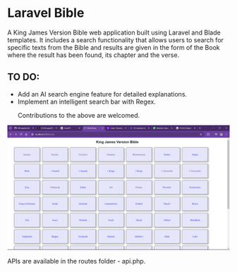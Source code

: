 # Laravel Bible

<p>
  A King James Version Bible web application built using Laravel and Blade templates. It includes a search functionality that allows users to search for specific texts from the Bible and results are given in the form of the Book where the result has been found, its chapter and the verse. 
</p>
<p>
    <h2>TO DO:</h2>
    <ul>
        <li>
            Add an AI search engine feature for detailed explanations.
        </li>
        <li>
            Implement an intelligent search bar with Regex.
        </li>
        <p>
            Contributions  to the above are welcomed.
        </p>
    </ul>
</p>


<img src="./screenshots/homepage.png">

APIs are available in the routes folder - api.php.
